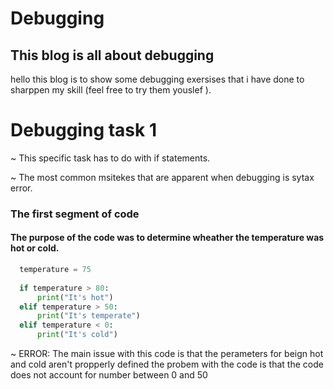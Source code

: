 # Debugging 
<h2 style= "color:red, blod">
  This blog is all about debugging 
</h2>

 hello this blog is to show some debugging exersises that i have done to sharppen my skill (feel free to try them youslef ).
  
# Debugging task 1 

  ~ This specific task has to do with if statements.
  
  ~ The most common msitekes that are apparent when debugging is sytax error. 
<h3>
  The first segment of code 
</h3>

<h4>
  The purpose of the code was to determine wheather the temperature was hot or cold. 
</h4>

```python
  temperature = 75
  
  if temperature > 80:
      print("It's hot")
  elif temperature > 50:
      print("It's temperate")
  elif temperature < 0:
      print("It's cold")
```
~ ERROR:
The main issue with this code is that the perameters for beign hot and cold aren't propperly defined 
the probem with the code is that the code does not account for number between 0 and 50 
